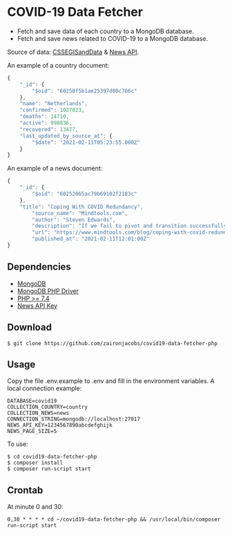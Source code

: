 COVID-19 Data Fetcher
=================

* Fetch and save data of each country to a MongoDB database.
* Fetch and save news related to COVID-19 to a MongoDB database.

Source of data: [CSSEGISandData](https://github.com/CSSEGISandData/COVID-19) & [News API](https://newsapi.org/).

An example of a country document:
```javascript
{
    "_id": {
        "$oid": "60250f5b1ae25397d00c706c"
    },
    "name": "Netherlands",
    "confirmed": 1027023,
    "deaths": 14710,
    "active": 998836,
    "recovered": 13477,
    "last_updated_by_source_at": {
        "$date": "2021-02-11T05:23:55.000Z"
    }
}
```

An example of a news document:
```javascript
{
    "_id": {
        "$oid": "60252065ac79b69102f2183c"
    },
    "title": "Coping With COVID Redundancy",
        "source_name": "Mindtools.com",
        "author": "Steven Edwards",
        "description": "If we fail to pivot and transition successfully through...",
        "url": "https://www.mindtools.com/blog/coping-with-covid-redundancy/",
        "published_at": "2021-02-11T12:01:00Z"
}
```

## Dependencies
- [MongoDB](https://www.mongodb.com/)
- [MongoDB PHP Driver](https://pecl.php.net/package/mongodb/)
- [PHP >= 7.4](https://www.php.net/downloads.php)
- [News API Key](https://newsapi.org/)

## Download
```console
$ git clone https://github.com/zaironjacobs/covid19-data-fetcher-php
```

## Usage
Copy the file .env.example to .env and fill in the environment variables.
A local connection example:
```
DATABASE=covid19
COLLECTION_COUNTRY=country
COLLECTION_NEWS=news
CONNECTION_STRING=mongodb://localhost:27017
NEWS_API_KEY=1234567890abcdefghijk
NEWS_PAGE_SIZE=5
```

To use:
```console
$ cd covid19-data-fetcher-php
$ composer install
$ composer run-script start
```

## Crontab
At minute 0 and 30:
```
0,30 * * * * cd ~/covid19-data-fetcher-php && /usr/local/bin/composer run-script start
```
